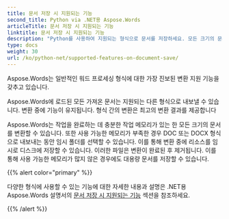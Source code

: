 ```yaml
---
title: 문서 저장 시 지원되는 기능
second_title: Python via .NET용 Aspose.Words
articleTitle: 문서 저장 시 지원되는 기능
linktitle: 문서 저장 시 지원되는 기능
description: "Python를 사용하여 지원되는 형식으로 문서를 저장하세요. 모든 크기의 문서를 변환하고 내보낼 수 있습니다."
type: docs
weight: 30
url: /ko/python-net/supported-features-on-document-save/
---
```


Aspose.Words는 일반적인 워드 프로세싱 형식에 대한 가장 진보된 변환 지원 기능을 갖추고 있습니다.

Aspose.Words에 로드된 모든 가져온 문서는 지원되는 다른 형식으로 내보낼 수 있습니다. 변환 중에 기능이 유지됩니다. 형식 간의 변환은 최고의 변환 결과를 제공합니다

Aspose.Words는 작업을 완료하는 데 충분한 작업 메모리가 있는 한 모든 크기의 문서를 변환할 수 있습니다. 또한 사용 가능한 메모리가 부족한 경우 DOC 또는 DOCX 형식으로 내보내는 동안 임시 폴더를 선택할 수 있습니다. 이를 통해 변환 중에 리소스를 임시로 디스크에 저장할 수 있습니다. 이러한 파일은 변환이 완료된 후 제거됩니다. 이를 통해 사용 가능한 메모리가 많지 않은 경우에도 대용량 문서를 저장할 수 있습니다.

{{% alert color="primary" %}}

다양한 형식에 사용할 수 있는 기능에 대한 자세한 내용과 설명은 .NET용 Aspose.Words 설명서의 [문서 저장 시 지원되는 기능](/words/ko/net/supported-features-on-document-save/) 섹션을 참조하세요.

{{% /alert %}}